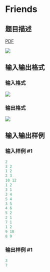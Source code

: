 # Friends

## 题目描述

[problemUrl]: https://uva.onlinejudge.org/index.php?option=com_onlinejudge&Itemid=8&category=18&page=show_problem&problem=1549

[PDF](https://uva.onlinejudge.org/external/106/p10608.pdf)

![](https://cdn.luogu.com.cn/upload/vjudge_pic/UVA10608/b4ddcdd9cce04d5a2ed244d40276f70e1b42015d.png)

## 输入输出格式

### 输入格式

![](https://cdn.luogu.com.cn/upload/vjudge_pic/UVA10608/c2bce8f21043225c0a7c942ccd9c1516d00b1db9.png)

### 输出格式

![](https://cdn.luogu.com.cn/upload/vjudge_pic/UVA10608/86113b2c009e938f145d25c60acc0f7bfa8e978c.png)

## 输入输出样例

### 输入样例 #1

```cpp
2
3 2
1 2
2 3
10 12
1 2
3 1
3 4
5 4
3 5
4 6
5 2
2 1
7 1
1 2
9 10
8 9
```


### 输出样例 #1

```cpp
3
7
```


